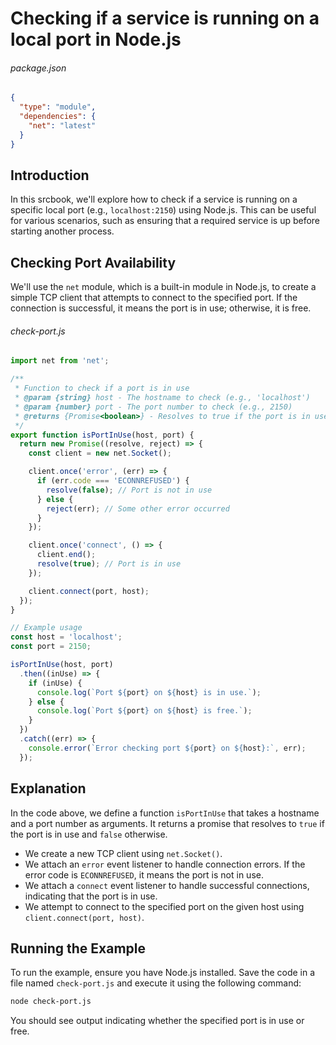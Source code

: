 <!-- srcbook:{"language":"javascript"} -->

# Checking if a service is running on a local port in Node.js

###### package.json

```json
{
  "type": "module",
  "dependencies": {
    "net": "latest"
  }
}
```

## Introduction

In this srcbook, we'll explore how to check if a service is running on a specific local port (e.g., `localhost:2150`) using Node.js. This can be useful for various scenarios, such as ensuring that a required service is up before starting another process.

## Checking Port Availability

We'll use the `net` module, which is a built-in module in Node.js, to create a simple TCP client that attempts to connect to the specified port. If the connection is successful, it means the port is in use; otherwise, it is free.

###### check-port.js

```javascript
import net from 'net';

/**
 * Function to check if a port is in use
 * @param {string} host - The hostname to check (e.g., 'localhost')
 * @param {number} port - The port number to check (e.g., 2150)
 * @returns {Promise<boolean>} - Resolves to true if the port is in use, false otherwise
 */
export function isPortInUse(host, port) {
  return new Promise((resolve, reject) => {
    const client = new net.Socket();

    client.once('error', (err) => {
      if (err.code === 'ECONNREFUSED') {
        resolve(false); // Port is not in use
      } else {
        reject(err); // Some other error occurred
      }
    });

    client.once('connect', () => {
      client.end();
      resolve(true); // Port is in use
    });

    client.connect(port, host);
  });
}

// Example usage
const host = 'localhost';
const port = 2150;

isPortInUse(host, port)
  .then((inUse) => {
    if (inUse) {
      console.log(`Port ${port} on ${host} is in use.`);
    } else {
      console.log(`Port ${port} on ${host} is free.`);
    }
  })
  .catch((err) => {
    console.error(`Error checking port ${port} on ${host}:`, err);
  });
```

## Explanation

In the code above, we define a function `isPortInUse` that takes a hostname and a port number as arguments. It returns a promise that resolves to `true` if the port is in use and `false` otherwise.

- We create a new TCP client using `net.Socket()`.
- We attach an `error` event listener to handle connection errors. If the error code is `ECONNREFUSED`, it means the port is not in use.
- We attach a `connect` event listener to handle successful connections, indicating that the port is in use.
- We attempt to connect to the specified port on the given host using `client.connect(port, host)`.

## Running the Example

To run the example, ensure you have Node.js installed. Save the code in a file named `check-port.js` and execute it using the following command:

```bash
node check-port.js
```

You should see output indicating whether the specified port is in use or free.